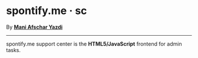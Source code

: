 spontify.me &middot; sc
==============================================================================

By [**Mani Afschar Yazdi**](https://afschar-yazdi.de)

------------------------------------------------------------------------------

spontify.me support center is the **HTML5/JavaScript** frontend for admin tasks.